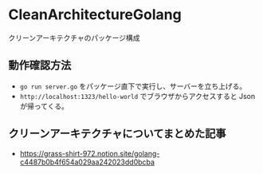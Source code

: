 # CleanArchitectureGolang

クリーンアーキテクチャのパッケージ構成

## 動作確認方法

- `go run server.go` をパッケージ直下で実行し、サーバーを立ち上げる。
- `http://localhost:1323/hello-world` でブラウザからアクセスすると Json が帰ってくる。

## クリーンアーキテクチャについてまとめた記事

- https://grass-shirt-972.notion.site/golang-c4487b0b4f654a029aa242023dd0bcba

